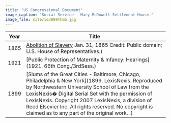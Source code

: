 ```yaml
---
title: "US Congressional Document"
image_caption: "Social Service - Mary McDowell Settlement House."
image_file: site/i03889thmb.jpg
---
```


Year | Title
--- | ---
1865 | [Abolition of Slavery](/fk_documents/fk_01311865.pdf) Jan. 31, 1865 Credit: Public domain; U.S. House of Representatives.)
1921 | [Public Protection of Maternity & Infancy: Hearings](1921. 66th Cong./3rdSess.)
1899 | [Slums of the Great Cities - Baltimore, Chicago, Philadelphia & New York](1899. LexisNexis. Reproduced by Northwestern University School of Law from the LexisNexis� Digital Serial Set with the permission of LexisNexis. Copyright 2007 LexisNexis, a division of Reed Elsevier Inc. All rights reserved. No copyright is claimed as to any part of the original work. .)
